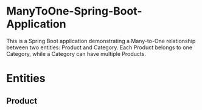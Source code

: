 # ManyToOne-Spring-Boot-Application
This is a Spring Boot application demonstrating a Many-to-One relationship between two entities: Product and Category. Each Product belongs to one Category, while a Category can have multiple Products.
# Entities
## Product
